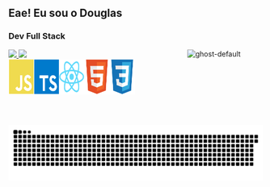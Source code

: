 ## Eae! Eu sou o Douglas
### Dev Full Stack
<div>
  <img align="right" alt="ghost-default" height="150" width="150" src="https://i.imgur.com/kZ4eRc6.gif">
</div>  
 <div>
  <a href="https://github.com/userdefaultcode">
  <img height="180em" src="https://github-readme-stats.vercel.app/api?username=userdefaultcode&show_icons=true&theme=dark&include_all_commits=true&count_private=true">
  <img height="180em" src="https://github-readme-stats.vercel.app/api/top-langs/?username=userdefaultcode&layout=compact&langs_count=7&theme=dark">
</div>
<div style="display: flex "><br>
  <img align="center" alt="ghost-Js" height="70" width="50" src="https://raw.githubusercontent.com/devicons/devicon/master/icons/javascript/javascript-plain.svg">
  <img align="center" alt="ghost-Ts" height="70" width="50" src="https://raw.githubusercontent.com/devicons/devicon/master/icons/typescript/typescript-plain.svg">
  <img align="center" alt="ghost-React" height="70" width="50" src="https://raw.githubusercontent.com/devicons/devicon/master/icons/react/react-original.svg">
  <img align="center" alt="ghost-HTML" height="70" width="50" src="https://raw.githubusercontent.com/devicons/devicon/master/icons/html5/html5-original.svg">
  <img align="center" alt="ghost-CSS" height="70" width="50" src="https://raw.githubusercontent.com/devicons/devicon/master/icons/css3/css3-original.svg">
</div>


 
 
 ![Snake animation](https://github.com/userdefaultcode/userdefaultcode/blob/output/github-contribution-grid-snake.svg)
